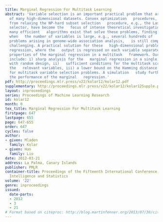 ```yaml
---
title: Marginal Regression For Multitask Learning
abstract: 'Variable selection is an important practical problem that arises in   analysis
  of many high-dimensional datasets. Convex optimization   procedures, that arise
  from relaxing the NP-hard subset selection   procedure, e.g., the Lasso or Dantzig
  selector, have become the   focus of intense theoretical investigations. Although
  many efficient   algorithms exist that solve these problems, finding a solution
  when   the number of variables is large, e.g., several hundreds of   thousands in
  problems arising in genome-wide association analysis,   is still computationally
  challenging. A practical solution for these   high-dimensional problems is the marginal
  regression, where the   output is regressed on each variable separately. We investigate   theoretical
  properties of the marginal regression in a multitask   framework. Our contribution
  include: i) sharp analysis for the   marginal regression in a single task setting
  with random design, ii)   sufficient conditions for the multitask screening to select
  the   relevant variables, iii) a lower bound on the Hamming distance   convergence
  for multitask variable selection problems. A simulation   study further demonstrates
  the performance of the marginal   regression.'
pdf: http://proceedings.mlr.press/v22/kolar12/kolar12.pdf
supplementary: http://proceedings.mlr.press/v22/kolar12/kolar12Supple.pdf
layout: inproceedings
series: Proceedings of Machine Learning Research
id: kolar12
month: 0
tex_title: Marginal Regression For Multitask Learning
firstpage: 647
lastpage: 655
page: 647-655
order: 647
cycles: false
author:
- given: Mladen
  family: Kolar
- given: Han
  family: Liu
date: 2012-03-21
address: La Palma, Canary Islands
publisher: PMLR
container-title: Proceedings of the Fifteenth International Conference on Artificial
  Intelligence and Statistics
volume: '22'
genre: inproceedings
issued:
  date-parts:
  - 2012
  - 3
  - 21
# Format based on citeproc: http://blog.martinfenner.org/2013/07/30/citeproc-yaml-for-bibliographies/
---
```

